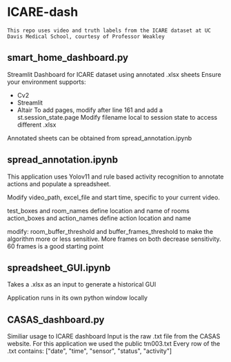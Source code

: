 # ICARE-dash

```
This repo uses video and truth labels from the ICARE dataset at UC Davis Medical School, courtesy of Professor Weakley
```
## smart_home_dashboard.py
Streamlit Dashboard for ICARE dataset using annotated .xlsx sheets
Ensure your environment supports:
- Cv2
- Streamlit
- Altair
To add pages, modify after line 161 and add a st.session_state.page
Modify filename local to session state to access different .xlsx

Annotated sheets can be obtained from spread_annotation.ipynb


## spread_annotation.ipynb
This application uses Yolov11 and rule based activity recognition to annotate actions and populate a spreadsheet.

Modify video_path, excel_file and start time, specific to your current video.

test_boxes and room_names define location and name of rooms
action_boxes and action_names define action location and name

modify: room_buffer_threshold and buffer_frames_threshold to make the algorithm more or less sensitive. More frames on both decrease sensitivity. 60 frames is a good starting point

## spreadsheet_GUI.ipynb
Takes a .xlsx as an input to generate a historical GUI

Application runs in its own python window locally

## CASAS_dashboard.py
Similiar usage to ICARE dashboard
Input is the raw .txt file from the CASAS website. For this application we used the public tm003.txt
Every row of the .txt contains:
["date", "time", "sensor", "status", "activity"]
